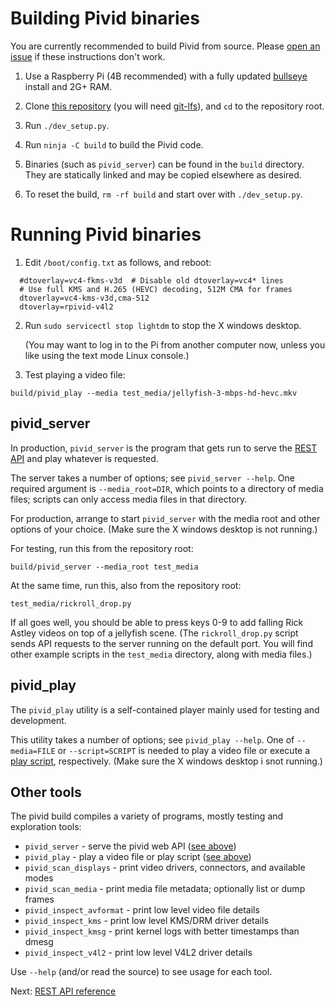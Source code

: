 # Building Pivid binaries

You are currently recommended to build Pivid from source. Please
[open an issue](https://github.com/egnor/pivid/issues) if these
instructions don't work.

1. Use a Raspberry Pi (4B recommended) with a fully updated
[bullseye](https://www.raspberrypi.com/news/raspberry-pi-os-debian-bullseye/)
install and 2G+ RAM.

2. Clone [this repository](https://github.com/egnor/pivid) (you will need
[git-lfs](https://git-lfs.github.com/)), and `cd` to the repository root.

3. Run `./dev_setup.py`.

4. Run `ninja -C build` to build the Pivid code.

5. Binaries (such as `pivid_server`) can be found in the `build` directory.
They are statically linked and may be copied elsewhere as desired.

6. To reset the build, `rm -rf build` and start over with `./dev_setup.py`.

# Running Pivid binaries

1. Edit `/boot/config.txt` as follows, and reboot:

```
  #dtoverlay=vc4-fkms-v3d  # Disable old dtoverlay=vc4* lines
  # Use full KMS and H.265 (HEVC) decoding, 512M CMA for frames
  dtoverlay=vc4-kms-v3d,cma-512
  dtoverlay=rpivid-v4l2
```

2. Run `sudo servicectl stop lightdm` to stop the X windows desktop.

   (You may want to log in to the Pi from another computer now, unless you
   like using the text mode Linux console.)

3. Test playing a video file:

```
build/pivid_play --media test_media/jellyfish-3-mbps-hd-hevc.mkv
```

## pivid_server

In production, `pivid_server` is the program that gets run to
serve the [REST API](interface.md) and play whatever is requested.

The server takes a number of options; see `pivid_server --help`.
One required argument is `--media_root=DIR`, which points to a directory
of media files; scripts can only access media files in that directory.

For production, arrange to start `pivid_server` with the media root
and other options of your choice. (Make sure the X windows desktop
is not running.)

For testing, run this from the repository root:

```
build/pivid_server --media_root test_media
```

At the same time, run this, also from the repository root:

```
test_media/rickroll_drop.py
```

If all goes well, you should be able to press keys 0-9 to
add falling Rick Astley videos on top of a jellyfish scene.
(The `rickroll_drop.py` script sends API requests to the server
running on the default port. You will find other example scripts
in the `test_media` directory, along with media files.)

## pivid_play

The `pivid_play` utility is a self-contained player mainly used
for testing and development.

This utility takes a number of options; see `pivid_play --help`.
One of `--media=FILE` or `--script=SCRIPT` is needed to play
a video file or execute a [play script](script.md), respectively.
(Make sure the X windows desktop i snot running.)

## Other tools

The pivid build compiles a variety of programs, mostly testing and
exploration tools:

* `pivid_server` - serve the pivid web API ([see above](#pivid_server))
* `pivid_play` - play a video file or play script ([see above](#pivid_play))
* `pivid_scan_displays` - print video drivers, connectors, and available modes
* `pivid_scan_media` - print media file metadata; optionally list or dump frames
* `pivid_inspect_avformat` - print low level video file details
* `pivid_inspect_kms` - print low level KMS/DRM driver details
* `pivid_inspect_kmsg` - print kernel logs with better timestamps than dmesg
* `pivid_inspect_v4l2` - print low level V4L2 driver details

Use `--help` (and/or read the source) to see usage for each tool.

Next: [REST API reference](interface.md)
